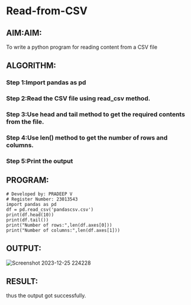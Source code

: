 # Read-from-CSV

## AIM:AIM:
To write a python program for reading content from a CSV file


## ALGORITHM:
### Step 1:Import pandas as pd
### Step 2:Read the CSV file using read_csv method.
### Step 3:Use head and tail method to get the required contents from the file.
### Step 4:Use len() method to get the number of rows and columns.
### Step 5:Print the output

## PROGRAM:
```
# Developed by: PRADEEP V
# Register Number: 23013543
import pandas as pd
df = pd.read_csv('pandascsv.csv')
print(df.head(10))
print(df.tail())
print("Number of rows:",len(df.axes[0]))
print("Number of columns:",len(df.axes[1]))
```

## OUTPUT:
![Screenshot 2023-12-25 224228](https://github.com/velupradeep/Read-from-CSV/assets/150329341/6dd57f07-94a9-41ae-81d8-a2a0e1a04ef8)


## RESULT:
thus the output got successfully.
